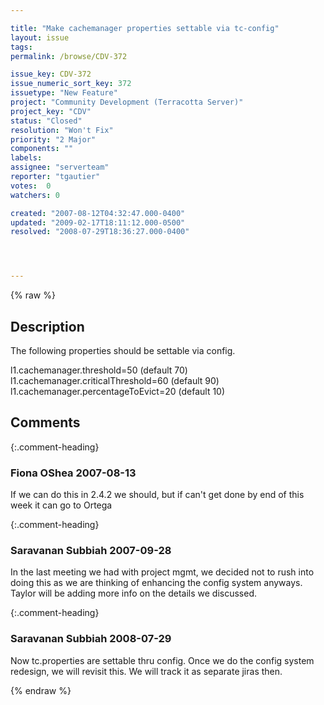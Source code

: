 ```yaml
---

title: "Make cachemanager properties settable via tc-config"
layout: issue
tags: 
permalink: /browse/CDV-372

issue_key: CDV-372
issue_numeric_sort_key: 372
issuetype: "New Feature"
project: "Community Development (Terracotta Server)"
project_key: "CDV"
status: "Closed"
resolution: "Won't Fix"
priority: "2 Major"
components: ""
labels: 
assignee: "serverteam"
reporter: "tgautier"
votes:  0
watchers: 0

created: "2007-08-12T04:32:47.000-0400"
updated: "2009-02-17T18:11:12.000-0500"
resolved: "2008-07-29T18:36:27.000-0400"




---
```


{% raw %}

## Description

<div markdown="1" class="description">

The following properties should be settable via config.

l1.cachemanager.threshold=50 (default 70) 
l1.cachemanager.criticalThreshold=60 (default 90) 
l1.cachemanager.percentageToEvict=20 (default 10) 



</div>

## Comments


{:.comment-heading}
### **Fiona OShea** <span class="date">2007-08-13</span>

<div markdown="1" class="comment">

If we can do this in 2.4.2 we should, but if can't get done by end of this week it can go to Ortega

</div>


{:.comment-heading}
### **Saravanan Subbiah** <span class="date">2007-09-28</span>

<div markdown="1" class="comment">

In the last meeting we had with project mgmt, we decided not to rush into doing this as we are thinking of enhancing the config system anyways. Taylor will be adding more info on the details we discussed.

</div>


{:.comment-heading}
### **Saravanan Subbiah** <span class="date">2008-07-29</span>

<div markdown="1" class="comment">

Now tc.properties are settable thru config. Once we do the config system redesign, we will revisit this. We will track it as separate jiras then.

</div>



{% endraw %}
